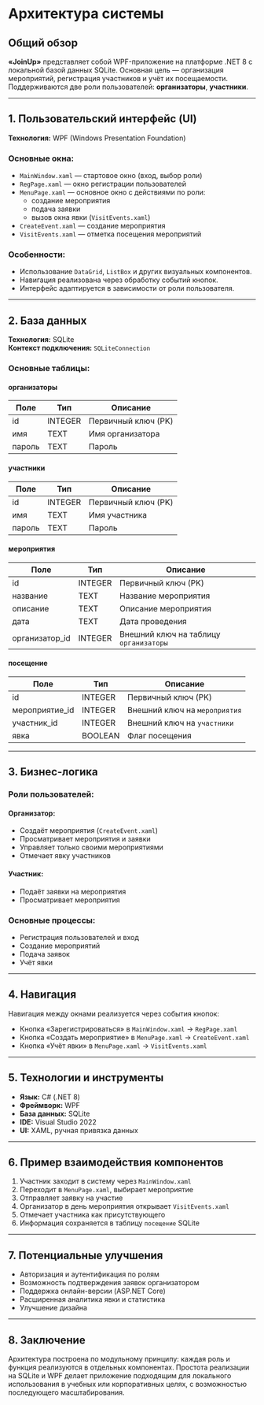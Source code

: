﻿
# Архитектура системы

## Общий обзор

**«JoinUp»** представляет собой WPF-приложение на платформе .NET 8 с локальной базой данных SQLite. Основная цель — организация мероприятий, регистрация участников и учёт их посещаемости. Поддерживаются две роли пользователей: **организаторы**, **участники**.

---

## 1. Пользовательский интерфейс (UI)

**Технология:** WPF (Windows Presentation Foundation)

### Основные окна:
- `MainWindow.xaml` — стартовое окно (вход, выбор роли)
- `RegPage.xaml` — окно регистрации пользователей
- `MenuPage.xaml` — основное окно с действиями по роли:
  - создание мероприятия
  - подача заявки
  - вызов окна явки (`VisitEvents.xaml`)
- `CreateEvent.xaml` — создание мероприятия
- `VisitEvents.xaml` — отметка посещения мероприятий

### Особенности:
- Использование `DataGrid`, `ListBox` и других визуальных компонентов.
- Навигация реализована через обработку событий кнопок.
- Интерфейс адаптируется в зависимости от роли пользователя.

---

## 2. База данных

**Технология:** SQLite  
**Контекст подключения:** `SQLiteConnection`

### Основные таблицы:

#### организаторы
| Поле          | Тип      | Описание                  |
|---------------|----------|---------------------------|
| id            | INTEGER  | Первичный ключ (PK)       |
| имя           | TEXT     | Имя организатора          |
| пароль        | TEXT     | Пароль                    |

#### участники
| Поле          | Тип      | Описание                  |
|---------------|----------|---------------------------|
| id            | INTEGER  | Первичный ключ (PK)       |
| имя           | TEXT     | Имя участника             |
| пароль        | TEXT     | Пароль                    |

#### мероприятия
| Поле            | Тип      | Описание                         |
|-----------------|----------|----------------------------------|
| id              | INTEGER  | Первичный ключ (PK)              |
| название        | TEXT     | Название мероприятия             |
| описание        | TEXT     | Описание мероприятия             |
| дата            | TEXT     | Дата проведения                  |
| организатор_id  | INTEGER  | Внешний ключ на таблицу `организаторы` |

#### посещение
| Поле            | Тип      | Описание                         |
|-----------------|----------|----------------------------------|
| id              | INTEGER  | Первичный ключ (PK)              |
| мероприятие_id  | INTEGER  | Внешний ключ на `мероприятия`   |
| участник_id     | INTEGER  | Внешний ключ на `участники`     |
| явка            | BOOLEAN  | Флаг посещения                   |

---

## 3. Бизнес-логика

### Роли пользователей:

#### Организатор:
- Создаёт мероприятия (`CreateEvent.xaml`)
- Просматривает мероприятия и заявки
- Управляет только своими мероприятиями
- Отмечает явку участников

#### Участник:
- Подаёт заявки на мероприятия
- Просматривает мероприятия

### Основные процессы:
- Регистрация пользователей и вход
- Создание мероприятий
- Подача заявок
- Учёт явки

---

## 4. Навигация

Навигация между окнами реализуется через события кнопок:

- Кнопка «Зарегистрироваться» в `MainWindow.xaml` → `RegPage.xaml`
- Кнопка «Создать мероприятие» в `MenuPage.xaml` → `CreateEvent.xaml`
- Кнопка «Учёт явки» в `MenuPage.xaml` → `VisitEvents.xaml`

---

## 5. Технологии и инструменты

- **Язык:** C# (.NET 8)
- **Фреймворк:** WPF
- **База данных:** SQLite
- **IDE:** Visual Studio 2022
- **UI:** XAML, ручная привязка данных

---

## 6. Пример взаимодействия компонентов

1. Участник заходит в систему через `MainWindow.xaml`
2. Переходит в `MenuPage.xaml`, выбирает мероприятие
3. Отправляет заявку на участие
4. Организатор в день мероприятия открывает `VisitEvents.xaml`
5. Отмечает участника как присутствующего
6. Информация сохраняется в таблицу `посещение` SQLite

---

## 7. Потенциальные улучшения

- Авторизация и аутентификация по ролям
- Возможность подтверждения заявок организатором
- Поддержка онлайн-версии (ASP.NET Core)
- Расширенная аналитика явки и статистика
- Улучшение дизайна

---

## 8. Заключение

Архитектура построена по модульному принципу: каждая роль и функция реализуются в отдельных компонентах. Простота реализации на SQLite и WPF делает приложение подходящим для локального использования в учебных или корпоративных целях, с возможностью последующего масштабирования.


